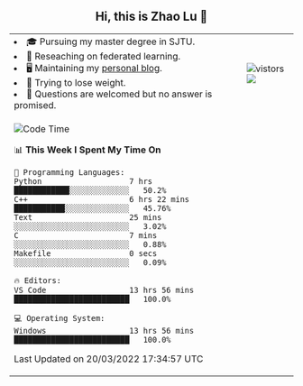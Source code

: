 <h2 align="center"> Hi, this is Zhao Lu 👋</h2>

<table style="overflow:hidden;">
    <tr> 
        <td>
            <li>🎓 Pursuing my master degree in SJTU.</li>
            <li>🌱 Reseaching on federated learning.</li>
            <li>🖥️ Maintaining my <a href="https://ifarewell.xyz">personal blog</a>.</li>
            <li>💪 Trying to lose weight.</li>
            <li>💬 Questions are welcomed but no answer is promised.</li> 
        </td>
        <td>
            <img src="https://visitor-badge.glitch.me/badge?page_id=ifarewell" alt="vistors" />
        <br>
          <img src="https://github-readme-stats.vercel.app/api?username=ifarewell&theme=graywhite&hide=prs,contribs&show_icons=true&hide_border=true&icon_color=CE1D2D&text_color=718096&bg_color=ffffff&hide_title=true" />
        </td>
    </tr>
    <tr>
        <td colspan="2">
            
<!--START_SECTION:waka-->
![Code Time](http://img.shields.io/badge/Code%20Time-121%20hrs%2014%20mins-blue)

📊 **This Week I Spent My Time On** 

```text
💬 Programming Languages: 
Python                   7 hrs               ████████████░░░░░░░░░░░░░   50.2% 
C++                      6 hrs 22 mins       ███████████░░░░░░░░░░░░░░   45.76% 
Text                     25 mins             ░░░░░░░░░░░░░░░░░░░░░░░░░   3.02% 
C                        7 mins              ░░░░░░░░░░░░░░░░░░░░░░░░░   0.88% 
Makefile                 0 secs              ░░░░░░░░░░░░░░░░░░░░░░░░░   0.09%

🔥 Editors: 
VS Code                  13 hrs 56 mins      █████████████████████████   100.0%

💻 Operating System: 
Windows                  13 hrs 56 mins      █████████████████████████   100.0%

```


 Last Updated on 20/03/2022 17:34:57 UTC
<!--END_SECTION:waka-->
            
</td></tr>
</table>

